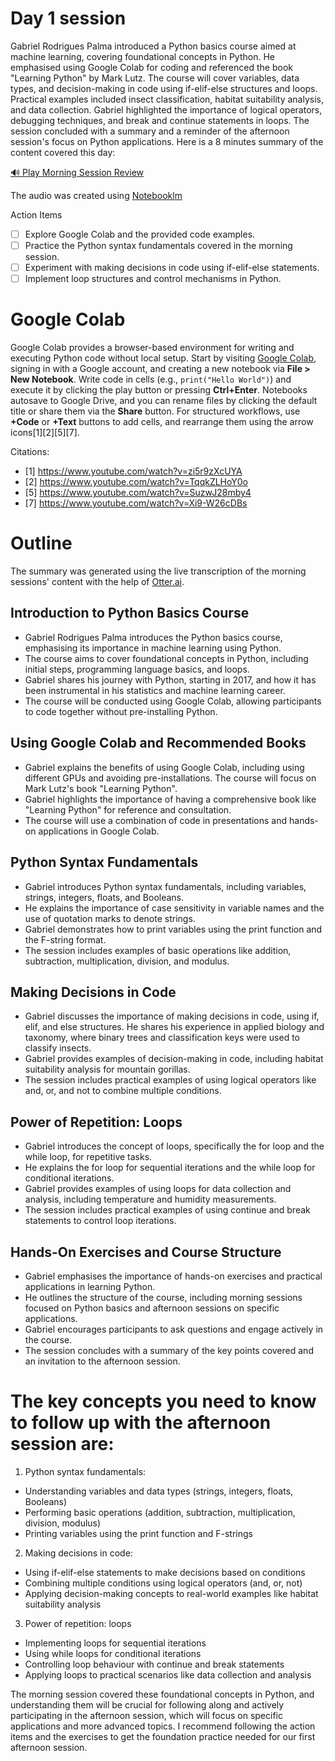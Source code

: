 # Day 1 session

Gabriel Rodrigues Palma introduced a Python basics course aimed at machine learning, covering foundational concepts in Python. He emphasised using Google Colab for coding and referenced the book "Learning Python" by Mark Lutz. The course will cover variables, data types, and decision-making in code using if-elif-else structures and loops. Practical examples included insect classification, habitat suitability analysis, and data collection. Gabriel highlighted the importance of logical operators, debugging techniques, and break and continue statements in loops. The session concluded with a summary and a reminder of the afternoon session's focus on Python applications. Here is a 8 minutes summary of the content covered this day:

[🔊 Play Morning Session Review](https://notebooklm.google.com/notebook/1c58e275-084f-45e1-a47f-33056922f12d/audio)

The audio was created using [Notebooklm](https://notebooklm.google.com)

Action Items
- [ ] Explore Google Colab and the provided code examples.
- [ ] Practice the Python syntax fundamentals covered in the morning session.
- [ ] Experiment with making decisions in code using if-elif-else statements.
- [ ] Implement loop structures and control mechanisms in Python.

# Google Colab

Google Colab provides a browser-based environment for writing and executing Python code without local setup. Start by visiting [Google Colab](https://colab.research.google.com/), signing in with a Google account, and creating a new notebook via **File > New Notebook**. Write code in cells (e.g., `print("Hello World")`) and execute it by clicking the play button or pressing **Ctrl+Enter**. Notebooks autosave to Google Drive, and you can rename files by clicking the default title or share them via the **Share** button. For structured workflows, use **+Code** or **+Text** buttons to add cells, and rearrange them using the arrow icons[1][2][5][7].

Citations:
- [1] https://www.youtube.com/watch?v=zi5r9zXcUYA
- [2] https://www.youtube.com/watch?v=TqqkZLHoY0o
- [5] https://www.youtube.com/watch?v=SuzwJ28mby4
- [7] https://www.youtube.com/watch?v=Xi9-W26cDBs

# Outline 
The summary was generated using the live transcription of the morning sessions' content with the help of [Otter.ai](https://otter.ai/).

## Introduction to Python Basics Course
- Gabriel Rodrigues Palma introduces the Python basics course, emphasising its importance in machine learning using Python.
- The course aims to cover foundational concepts in Python, including initial steps, programming language basics, and loops.
- Gabriel shares his journey with Python, starting in 2017, and how it has been instrumental in his statistics and machine learning career.
- The course will be conducted using Google Colab, allowing participants to code together without pre-installing Python.

## Using Google Colab and Recommended Books
- Gabriel explains the benefits of using Google Colab, including using different GPUs and avoiding pre-installations.
The course will focus on Mark Lutz's book "Learning Python".
- Gabriel highlights the importance of having a comprehensive book like "Learning Python" for reference and consultation.
- The course will use a combination of code in presentations and hands-on applications in Google Colab.

## Python Syntax Fundamentals
- Gabriel introduces Python syntax fundamentals, including variables, strings, integers, floats, and Booleans.
- He explains the importance of case sensitivity in variable names and the use of quotation marks to denote strings.
- Gabriel demonstrates how to print variables using the print function and the F-string format.
- The session includes examples of basic operations like addition, subtraction, multiplication, division, and modulus.

## Making Decisions in Code
- Gabriel discusses the importance of making decisions in code, using if, elif, and else structures.
He shares his experience in applied biology and taxonomy, where binary trees and classification keys were used to classify insects.
- Gabriel provides examples of decision-making in code, including habitat suitability analysis for mountain gorillas.
- The session includes practical examples of using logical operators like and, or, and not to combine multiple conditions.

## Power of Repetition: Loops
- Gabriel introduces the concept of loops, specifically the for loop and the while loop, for repetitive tasks.
- He explains the for loop for sequential iterations and the while loop for conditional iterations.
- Gabriel provides examples of using loops for data collection and analysis, including temperature and humidity measurements.
- The session includes practical examples of using continue and break statements to control loop iterations.

## Hands-On Exercises and Course Structure
- Gabriel emphasises the importance of hands-on exercises and practical applications in learning Python.
- He outlines the structure of the course, including morning sessions focused on Python basics and afternoon sessions on specific applications.
- Gabriel encourages participants to ask questions and engage actively in the course.
- The session concludes with a summary of the key points covered and an invitation to the afternoon session.

# The key concepts you need to know to follow up with the afternoon session are:
1. Python syntax fundamentals:  
- Understanding variables and data types (strings, integers, floats, Booleans)  
- Performing basic operations (addition, subtraction, multiplication, division, modulus)  
- Printing variables using the print function and F-strings

2. Making decisions in code:  
- Using if-elif-else statements to make decisions based on conditions  
- Combining multiple conditions using logical operators (and, or, not)  
- Applying decision-making concepts to real-world examples like habitat suitability analysis

3. Power of repetition: loops  
- Implementing loops for sequential iterations  
- Using while loops for conditional iterations  
- Controlling loop behaviour with continue and break statements  
- Applying loops to practical scenarios like data collection and analysis

The morning session covered these foundational concepts in Python, and understanding them will be crucial for following along and actively participating in the afternoon session, which will focus on specific applications and more advanced topics. I recommend following the action items and the exercises to get the foundation practice needed for our first afternoon session.

